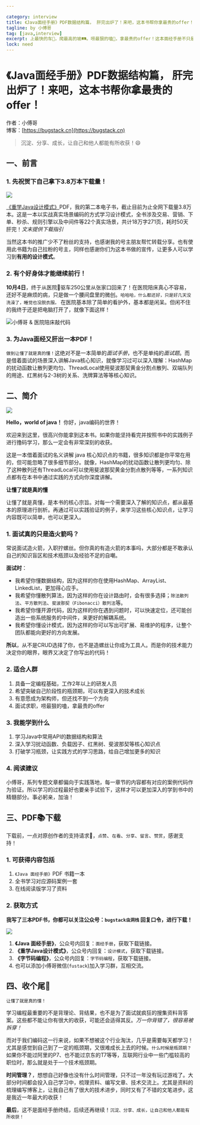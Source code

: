 ```yaml
---

category: interview
title: 《Java面经手册》PDF数据结构篇， 肝完出炉了！来吧，这本书帮你拿最贵的offer！
tagline: by 小傅哥
tag: [java,interview]
excerpt: 上最快的车🚗，爬最高的坡🛤。唠最狠的嗑🤔，拿最贵的offer！这本面经手册不只是面试，更是对Java的深入学习，扰动函数、负载因子、斐波那契、洗牌算法等等，助你突破阶段性瓶颈期。
lock: need
---
```


# 《Java面经手册》PDF数据结构篇， 肝完出炉了！来吧，这本书帮你拿最贵的offer！

作者：小傅哥
<br/>博客：[https://bugstack.cn](https://bugstack.cn)

>沉淀、分享、成长，让自己和他人都能有所收获！😄

## 一、前言

### 1. 先祝贺下自己拿下3.8万本下载量！

![](https://bugstack.cn/assets/images/2020/interview/interview-all-0-01.png)

[《重学Java设计模式》](https://bugstack.cn/itstack-demo-design/2020/07/12/%E9%87%8D%E5%AD%A6-Java-%E8%AE%BE%E8%AE%A1%E6%A8%A1%E5%BC%8F.html)PDF，我的第二本电子书，截止目前为止全网下载量3.8万本。这是一本以实战真实场景编码的方式学习设计模式，全书涉及交易、营销、下单、秒杀、规则引擎以及中间件等22个真实场景，共计18万字271页，耗时50天肝完！*文末提供下载指引*

当然这本书的推广少不了粉丝的支持，也感谢我的号主朋友帮忙转载分享。也有使用此书籍为自己拉粉的号主，同样也感谢你们为这本书做的宣传，让更多人可以学习到**有用的设计模式**。

### 2. 有个好身体才能继续前行！

**10月4日**，终于从医院🏥驱车250公里从张家口回来了！在医院陪床真心不容易，还好不是麻烦的病，只是做一个腰间盘里的微创。`哈哈哈，什么都还好，只是好几天没洗澡了，睡觉也没脱衣服。` 在医院基本除了简单的看护外，基本都是闲呆。但闲不住的我终于还是把电脑打开了，就像下面这样！

![小傅哥 & 医院陪床敲代码](https://bugstack.cn/assets/images/2020/interview/interview-all-0-02.png)

### 3. 为Java面经又肝出一本PDF！

`做到让懂了就是真的懂！`这绝对不是一本简单的*面试手册*，也不是单纯的*面试题*。而是借着面试的场景深入讲解Java核心知识，就像学习过可以深入理解：HashMap的扰动函数让散列更均匀、ThreadLocal使用斐波那契黄金分割点散列、双端队列的用途、红黑树与2-3树的关系、洗牌算法等等核心知识。

## 二、简介

![](https://bugstack.cn/assets/images/2020/interview/interview-all-0-03.png)

**Hello，world of java！** 你好，java编码的世界！

欢迎来到这里，很高兴你能拿到这本书。如果你能坚持看完并按照书中的实践例子进行撸码学习，那么一定会有非常深刻的收获。

这是一本借着面试的名义讲解 java 核心知识点的书籍，很多知识都是你平常在用的，但可能忽略了很多细节部分。就像，HashMap的扰动函数让散列更均匀、除了这种散列还有ThreadLocal可以使用斐波那契黄金分割点散列等等，一系列知识点都有在本书中通过实践的方式向你深度讲解。

**让懂了就是真的懂**

让懂了就是真懂，是本书的核心宗旨。对每一个需要深入了解的知识点，都从最基本的原理进行剖析。再通过可以实践验证的例子，来学习这些核心知识点，让学习内容既可以简单，也可以更深入。

### 1. 面试真的只是造火箭吗？

常说面试造火箭，入职拧螺丝。但你真的有造火箭的本事吗，大部分都是不敢承认自己的知识盲区和技术瓶颈以及经验不足的自嘲。

**面试时**：

- 我希望你懂数据结构，因为这样的你在使用HashMap、ArrayList、LinkedList，更加得心应手。
- 我希望你懂散列算法，因为这样的你在设计路由时，会有很多选择；`除法散列法`、`平方散列法`、`斐波那契（Fibonacci）散列法`等。
- 我希望你懂开源代码，因为这样的你在遇到问题时，可以快速定位，还可能创造出一些系统服务的中间件，来更好的解耦系统。
- 我希望你懂设计模式，因为这样的你可以写出可扩展、易维护的程序，让整个团队都能向更好的方向发展。

**所以**，从不是CRUD选择了你，也不是造螺丝让你成为工具人。而是你的技术能力决定你的眼界，眼界又决定了你写出的代码！

### 2. 适合人群

1. 具备一定编程基础，工作2年以上的研发人员
2. 希望突破自己阶段性的瓶颈期，可以有更深入的技术成长
3. 有意愿成为架构师，但还找不到一个方向
4. 面试求职，唠最狠的嗑，拿最贵的offer

### 3. 我能学到什么

1. 学习Java中常用API的数据结构和算法
2. 深入学习扰动函数、负载因子、红黑树、斐波那契等核心知识点
3. 打破学习瓶颈，让实践方式的学习思路，给自己增加更多的知识

### 4. 阅读建议

小傅哥，系列专题文章都偏向于实践落地，每一章节的内容都有对应的案例代码作为验证。所以学习的过程最好也要亲手试验下，这样才可以更加深入的学到书中的精髓部分。事必躬亲，加油！

## 三、PDF📚下载

下载前，一点对原创作者的支持请求😬，`点赞`、`在看`、`分享`、`留言`、`赞赏`，感谢支持！

### 1. 可获得内容包括

1. `《Java 面经手册》`PDF 书籍一本
2. 全书学习对应源码案例一套
3. 在线阅读版学习了资料

### 2. 获取方式


**我写了三本PDF书，你都可以关注公众号：`bugstack虫洞栈` 回复口令，进行下载！**

![](https://bugstack.cn/assets/images/qrcode.png)

1. **《Java 面经手册》**，公众号内回复：`面经手册`，获取下载链接。
2. **《重学Java设计模式》**，公众号内回复：`设计模式`，获取下载链接。
3. **《字节码编程》**，公众号内回复：`字节码编程`，获取下载链接。
4. 也可以添加小傅哥微信(`fustack`)加入学习群，互相交流。

## 四、收个尾🎉

`让懂了就是真的懂！`

学习编程最重要的不是背理论、背结果，也不是为了面试就疯狂的搜集资料背答案。这些都不能让你有很大的收获，可能还会适得其反。*万一你背错了，很容易被拆穿！*

而对于我们编码这一行来说，如果不想被这个行业淘汰，几乎是需要每天都学习！尤其是感觉到自己到了一定的瓶颈期，又很难成长上去的时候。`什么时候是瓶颈期？` 如果你不能过阿里的P7、也不能过京东的T7等等，互联网行业中一些门槛较高的职位时，那么就是处于一个技术瓶颈期。

**时间管理？**，想想自己好像也没有什么时间管理，只不过一年没有玩过游戏了。大部分时间都会投入自己学习中，梳理资料、编写文章、技术交流上。尤其是资料的梳理编写博客上，让我自己有了很大的技术进步，同时又有了不错的文笔进步。这是我近一年最大的收获！

**最后**，这不是面经手册终结，后续还再继续！`沉淀、分享、成长，让自己和他人都能有所收获！`